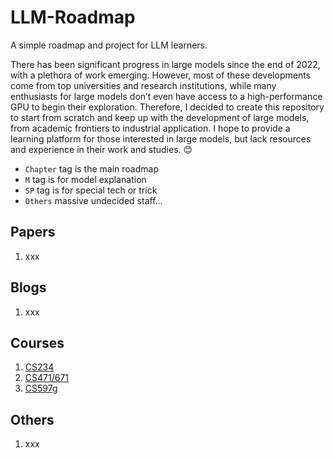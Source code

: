 # LLM-Roadmap
A simple roadmap and project for LLM learners.

There has been significant progress in large models since the end of 2022, with a plethora of work emerging.  However, most of these developments come from top universities and research institutions, while many enthusiasts for large models don’t even have access to a high-performance GPU to begin their exploration. Therefore, I decided to create this repository to start from scratch and keep up with the development of large models, from academic frontiers to industrial application. I hope to provide a learning platform for those interested in large models, but lack resources and experience in their work and studies. 😊

- `Chapter` tag is the main roadmap
- `M` tag is for model explanation
- `SP` tag is for special tech or trick
- `Others` massive undecided staff...

## Papers
1. xxx

## Blogs
1. xxx

## Courses
1. [CS234](https://stanford-cs324.github.io/winter2022/)
2. [CS471/671](https://self-supervised.cs.jhu.edu/sp2023/)
3. [CS597g](https://www.cs.princeton.edu/courses/archive/fall22/cos597G/)

## Others
1. xxx
